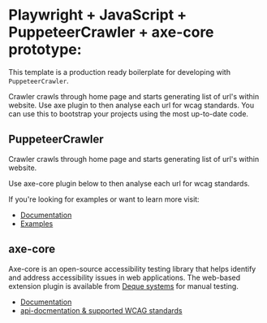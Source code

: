 
# Playwright + JavaScript + PuppeteerCrawler + axe-core prototype:
This template is a production ready boilerplate for developing with `PuppeteerCrawler`. 

Crawler crawls through home page and starts generating list of url's within website. Use axe plugin to then analyse each url for wcag standards.
You can use this to bootstrap your projects using the most up-to-date code.

## PuppeteerCrawler

Crawler crawls through home page and starts generating list of url's within website. 

Use axe-core plugin below to then analyse each url for wcag standards.

If you're looking for examples or want to learn more visit:
- [Documentation](https://crawlee.dev/js/api/puppeteer-crawler/class/PuppeteerCrawler)
- [Examples](https://crawlee.dev/js/docs/examples/puppeteer-crawler)

## axe-core
Axe-core is an open-source accessibility testing library that helps identify and address accessibility issues in web applications.
The web-based extension plugin is available from [Deque systems](https://www.deque.com/axe/) for manual testing.
- [Documentation](https://www.deque.com/axe/core-documentation/)
- [api-docmentation & supported WCAG standards](https://www.deque.com/axe/core-documentation/api-documentation/)
